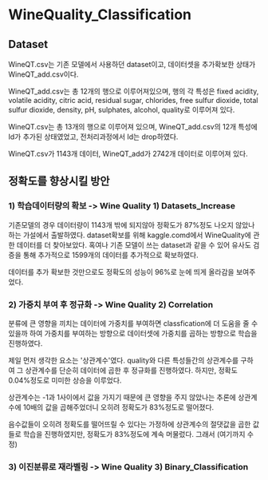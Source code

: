 # WineQuality_Classification

## Dataset
WineQT.csv는 기존 모델에서 사용하던 dataset이고, 데이터셋을 추가확보한 상태가 WineQT_add.csv이다.

WineQT_add.csv는 총 12개의 행으로 이루어져있으며, 행의 각 특성은 fixed acidity, volatile acidity, citric acid, residual sugar, chlorides, free sulfur dioxide, total sulfur dioxide, density, pH, sulphates, alcohol, quality로 이루어져 있다.

WineQT.csv는 총 13개의 행으로 이루어져 있으며, WineQT_add.csv의 12개 특성에 Id가 추가된 상태였었고, 전처리과정에서 Id는 drop하였다.

WineQT.csv가 1143개 데이터, WineQT_add가 2742개 데이터로 이루어져 있다. 

## 정확도를 향상시킬 방안
### 1) 학습데이터량의 확보 -> Wine Quality 1) Datasets_Increase

기존모델의 경우 데이터량이 1143개 밖에 되지않아 정확도가 87%정도 나오지 않았나 하는 가설에서 출발하였다. dataset확보를 위해 kaggle.comd에서 WineQuality에 관한 데이터를 더 찾아보았다. 혹여나 기존 모델이 쓰는 dataset과 같을 수 있어 유사도 검증을 통해 추가적으로 1599개의 데이터를 추가적으로 확보하였다.

데이터를 추가 확보한 것만으로도 정확도의 성능이 96%로 눈에 띄게 올라감을 보여주었다.

### 2) 가중치 부여 후 정규화 -> Wine Quality 2) Correlation

분류에 큰 영향을 끼치는 데이터에 가중치를 부여하면 classfication에 더 도움을 줄 수 있을까 하여 가중치를 부여하는 방향으로 데이터셋에 가중치를 곱하는 방향으로 학습을 진행하였다.

제일 먼저 생각한 요소는 '상관계수'였다. quality와 다른 특성들간의 상관계수를 구하여 그 상관계수를 단순히 데이터에 곱한 후 정규화를 진행하였다. 하지만, 정확도 0.04%정도로 미미한 상승을 이루었다.

상관계수는 -1과 1사이에서 값을 가지기 때문에 큰 영향을 주지 않았나는 추론에 상관계수에 10배의 값을 곱해주었더니 오히려 정확도가 83%정도로 떨어졌다. 

음수값들이 오히려 정확도를 떨어뜨릴 수 있다는 가정하에 상관계수의 절댓값을 곱한 값들로 학습을 진행하였지만, 정확도가 83%정도에 계속 머물렀다. 
그래서 (여기까지 수정)



### 3) 이진분류로 재라벨링 -> Wine Quality 3) Binary_Classification
